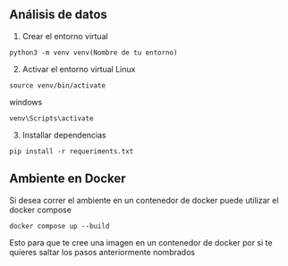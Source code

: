 ## Análisis de datos 

1. Crear el entorno virtual
```
python3 -m venv venv(Nombre de tu entorno)
```

2. Activar el entorno virtual
Linux
```
source venv/bin/activate
```
windows
```
venv\Scripts\activate
```

3. Installar dependencias
```
pip install -r requeriments.txt
```

## Ambiente en Docker
Si desea correr el ambiente en un contenedor de docker puede utilizar el docker compose 
```
docker compose up --build
```
Esto para que te cree una imagen en un contenedor de docker por si te quieres saltar los pasos anteriormente nombrados
